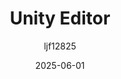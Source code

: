 ---
title: "Unity Editor"
layout: single
date: 2025-06-01
categories: [笔记]
tags: [Unity, Editor, Tool]
author: "ljf12825"
permalink: /posts/2025-07-22-Unity-Editor/
---